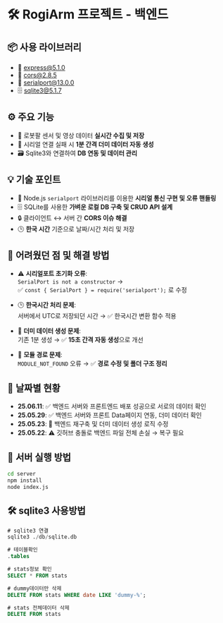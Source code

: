 # 🛠️ RogiArm 프로젝트 - 백엔드

## 📦 사용 라이브러리
- 🚀 express@5.1.0  
- 🔐 cors@2.8.5  
- 🔌 serialport@13.0.0  
- 🗄️ sqlite3@5.1.7  

## ⚙️ 주요 기능
- 📡 로봇팔 센서 및 영상 데이터 **실시간 수집 및 저장**  
- 🧪 시리얼 연결 실패 시 **1분 간격 더미 데이터 자동 생성**  
- 🗃️ Sqlite3와 연결하여 **DB 연동 및 데이터 관리**

## 💡 기술 포인트  
- 🔌 Node.js `serialport` 라이브러리를 이용한 **시리얼 통신 구현 및 오류 핸들링**  
- 🗄️ SQLite를 사용한 **가벼운 로컬 DB 구축 및 CRUD API 설계**  
- 🔒 클라이언트 ↔ 서버 간 **CORS 이슈 해결**  
- 🕒 **한국 시간** 기준으로 날짜/시간 처리 및 저장

## 🧱 어려웠던 점 및 해결 방법  
- ⚠️ **시리얼포트 초기화 오류**:  
  `SerialPort is not a constructor` →  
  ✅ `const { SerialPort } = require('serialport');` 로 수정

- 🕒 **한국시간 처리 문제**:  
  서버에서 UTC로 저장되던 시간 → ✅ 한국시간 변환 함수 적용

- 🧪 **더미 데이터 생성 문제**:  
  기존 1분 생성 → ✅ **15초 간격 자동 생성**으로 개선

- 📁 **모듈 경로 문제**:  
  `MODULE_NOT_FOUND` 오류 → ✅ **경로 수정 및 폴더 구조 정리**

## 📅 날짜별 현황
- **25.06.11**: ✅ 백엔드 서버와 프론트엔드 배포 성공으로 서로의 데이터 확인
- **25.05.29**: ✅ 백엔드 서버와 프론트 Data페이지 연동, 더미 데이터 확인  
- **25.05.23**: 🔁 백엔드 재구축 및 더미 데이터 생성 로직 수정  
- **25.05.22**: ⚠️ 깃허브 충돌로 백엔드 파일 전체 손실 → 복구 필요

## 🚀 서버 실행 방법
```bash
cd server
npm install
node index.js
```

## 🛠️ sqlite3 사용방법
```sql
# sqlite3 연결
sqlite3 ./db/sqlite.db

# 테이블확인
.tables

# stats정보 확인
SELECT * FROM stats

# dummy데이터만 삭제
DELETE FROM stats WHERE date LIKE 'dummy-%';

# stats 전체데이터 삭제
DELETE FROM stats
```